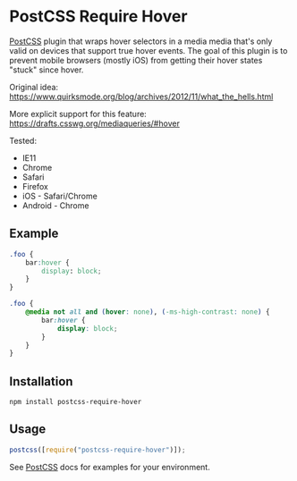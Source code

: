 # PostCSS Require Hover

[postcss]: https://github.com/postcss/postcss

[PostCSS] plugin that wraps hover selectors in a media media that's only valid on devices that support true hover events. The goal of this plugin is to prevent mobile browsers (mostly iOS) from getting their hover states "stuck" since hover.

Original idea: https://www.quirksmode.org/blog/archives/2012/11/what_the_hells.html

More explicit support for this feature: https://drafts.csswg.org/mediaqueries/#hover

Tested:

-   IE11
-   Chrome
-   Safari
-   Firefox
-   iOS - Safari/Chrome
-   Android - Chrome

## Example

```css
.foo {
    bar:hover {
        display: block;
    }
}
```

```css
.foo {
    @media not all and (hover: none), (-ms-high-contrast: none) {
        bar:hover {
            display: block;
        }
    }
}
```

## Installation

```
npm install postcss-require-hover
```

## Usage

```js
postcss([require("postcss-require-hover")]);
```

See [PostCSS] docs for examples for your environment.
